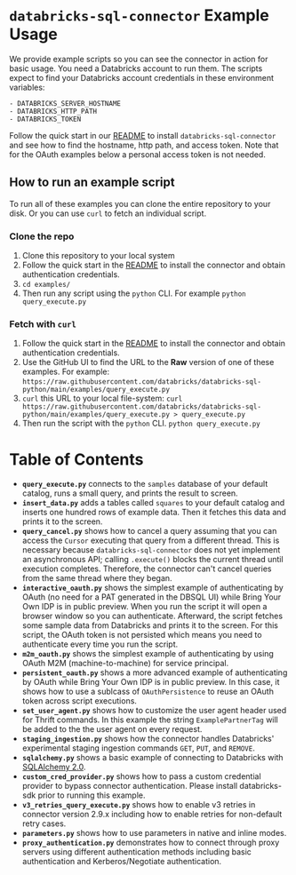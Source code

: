 # `databricks-sql-connector` Example Usage

We provide example scripts so you can see the connector in action for basic usage. You need a Databricks account to run them. The scripts expect to find your Databricks account credentials in these environment variables:

    - DATABRICKS_SERVER_HOSTNAME
    - DATABRICKS_HTTP_PATH
    - DATABRICKS_TOKEN

Follow the quick start in our [README](../README.md) to install `databricks-sql-connector` and see
how to find the hostname, http path, and access token. Note that for the OAuth examples below a
personal access token is not needed.


## How to run an example script

To run all of these examples you can clone the entire repository to your disk. Or you can use `curl` to fetch an individual script.

### Clone the repo
1. Clone this repository to your local system
2. Follow the quick start in the [README](../README.md) to install the connector and obtain authentication credentials.
3. `cd examples/`
4. Then run any script using the `python` CLI. For example `python query_execute.py`

### Fetch with `curl`

1. Follow the quick start in the [README](../README.md) to install the connector and obtain authentication credentials.
2. Use the GitHub UI to find the URL to the **Raw** version of one of these examples. For example: `https://raw.githubusercontent.com/databricks/databricks-sql-python/main/examples/query_execute.py`
3. `curl` this URL to your local file-system: `curl https://raw.githubusercontent.com/databricks/databricks-sql-python/main/examples/query_execute.py > query_execute.py`
4. Then run the script with the `python` CLI. `python query_execute.py`
# Table of Contents

- **`query_execute.py`** connects to the `samples` database of your default catalog, runs a small query, and prints the result to screen.
- **`insert_data.py`** adds a tables called `squares` to your default catalog and inserts one hundred rows of example data. Then it fetches this data and prints it to the screen.
- **`query_cancel.py`** shows how to cancel a query assuming that you can access the `Cursor` executing that query from a different thread. This is necessary because `databricks-sql-connector` does not yet implement an asynchronous API; calling `.execute()` blocks the current thread until execution completes. Therefore, the connector can't cancel queries from the same thread where they began.
- **`interactive_oauth.py`** shows the simplest example of authenticating by OAuth (no need for a PAT generated in the DBSQL UI) while Bring Your Own IDP is in public preview. When you run the script it will open a browser window so you can authenticate. Afterward, the script fetches some sample data from Databricks and prints it to the screen. For this script, the OAuth token is not persisted which means you need to authenticate every time you run the script.
- **`m2m_oauth.py`** shows the simplest example of authenticating by using OAuth M2M (machine-to-machine) for service principal.
- **`persistent_oauth.py`** shows a more advanced example of authenticating by OAuth while Bring Your Own IDP is in public preview. In this case, it shows how to use a sublcass of `OAuthPersistence` to reuse an OAuth token across script executions.
- **`set_user_agent.py`** shows how to customize the user agent header used for Thrift commands. In
this example the string `ExamplePartnerTag` will be added to the the user agent on every request.
- **`staging_ingestion.py`** shows how the connector handles Databricks' experimental staging ingestion commands `GET`, `PUT`, and `REMOVE`.
- **`sqlalchemy.py`** shows a basic example of connecting to Databricks with [SQLAlchemy 2.0](https://www.sqlalchemy.org/).
- **`custom_cred_provider.py`** shows how to pass a custom credential provider to bypass connector authentication. Please install databricks-sdk prior to running this example.
- **`v3_retries_query_execute.py`** shows how to enable v3 retries in connector version 2.9.x including how to enable retries for non-default retry cases.
- **`parameters.py`** shows how to use parameters in native and inline modes.
- **`proxy_authentication.py`** demonstrates how to connect through proxy servers using different authentication methods including basic authentication and Kerberos/Negotiate authentication.
